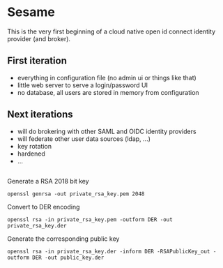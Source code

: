 # Sesame

This is the very first beginning of a cloud native open id connect identity provider (and broker).

## First iteration

- everything in configuration file (no admin ui or things like that)
- little web server to serve a login/password UI
- no database, all users are stored in memory from configuration

## Next iterations

- will do brokering with other SAML and OIDC identity providers
- will federate other user data sources (ldap, ...)
- key rotation
- hardened
- ...

##

Generate a RSA 2018 bit key

    openssl genrsa -out private_rsa_key.pem 2048

Convert to DER encoding

    openssl rsa -in private_rsa_key.pem -outform DER -out private_rsa_key.der

Generate the corresponding public key

    openssl rsa -in private_rsa_key.der -inform DER -RSAPublicKey_out -outform DER -out public_key.der